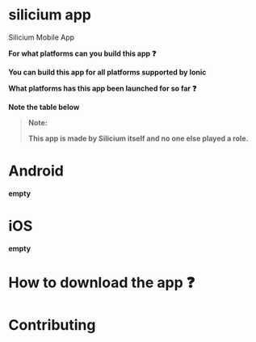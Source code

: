 # silicium app
Silicium Mobile App

<b>For what platforms can you build this app :question:<b> 

You can build this app for all platforms supported by Ionic

<b>What platforms has this app been launched for so far :question:</b>

Note the table below

> **Note:**
> 
> This app is made by Silicium itself and no one else played a role.

# Android
empty 

# iOS
empty

# How to download the app :question:

# Contributing
